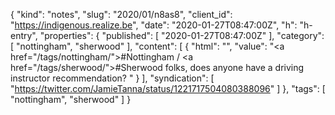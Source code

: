 {
  "kind": "notes",
  "slug": "2020/01/n8as8",
  "client_id": "https://indigenous.realize.be",
  "date": "2020-01-27T08:47:00Z",
  "h": "h-entry",
  "properties": {
    "published": [
      "2020-01-27T08:47:00Z"
    ],
    "category": [
      "nottingham",
      "sherwood"
    ],
    "content": [
      {
        "html": "",
        "value": "<a href=\"/tags/nottingham/\">#Nottingham</a> / <a href=\"/tags/sherwood/\">#Sherwood</a> folks, does anyone have a driving instructor recommendation? "
      }
    ],
    "syndication": [
      "https://twitter.com/JamieTanna/status/1221717504080388096"
    ]
  },
  "tags": [
    "nottingham",
    "sherwood"
  ]
}
